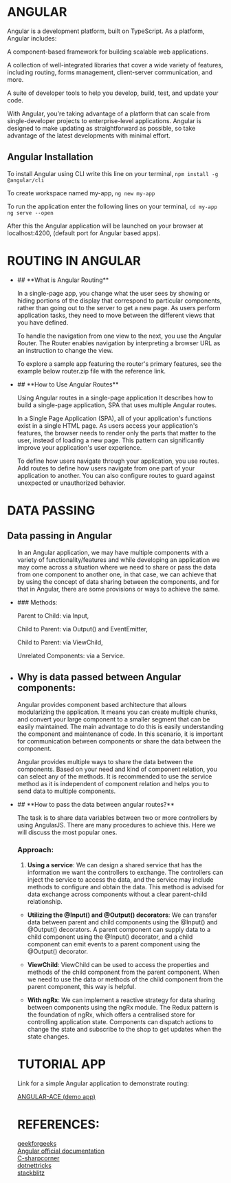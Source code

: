 # ANGULAR


Angular is a development platform, built on TypeScript. As a platform, Angular includes:

  A component-based framework for building scalable web applications.

  A collection of well-integrated libraries that cover a wide variety of features, including routing, forms management, client-server communication, and more.

  A suite of developer tools to help you develop, build, test, and update your code.

With Angular, you're taking advantage of a platform that can scale from single-developer projects to enterprise-level applications. Angular is designed to make updating as straightforward as possible, so take advantage of the latest developments with minimal effort.


## **Angular Installation** 


To install Angular using CLI write this line on your terminal,
   ``` npm install -g @angular/cli ```

To create  workspace named my-app,
   ``` ng new my-app ```

To run the application enter the following lines on your terminal,
  ``` cd my-app ```
  ``` ng serve --open```
    
After this the Angular application will be launched on your browser at localhost:4200,
(default port for Angular based apps).


# ROUTING IN ANGULAR

<ul>
<li> ## **What is Angular Routing**


<p>In a single-page app, you change what the user sees by showing or hiding portions of the display that correspond to particular components, rather than going out to the server to get a new page. As users perform application tasks, they need to move between the different views that you have defined.</p>

<p>To handle the navigation from one view to the next, you use the Angular Router. The Router enables navigation by interpreting a browser URL as an instruction to change the view.</p>

<p>To explore a sample app featuring the router's primary features, see the example below
router.zip file with the reference link. </p>
  </li>
 
 
<li> ## **How to Use Angular Routes**


Using Angular routes in a single-page application
It describes how to build a single-page application, SPA that uses multiple Angular routes.

In a Single Page Application (SPA), all of your application's functions exist in a single HTML page. As users access your application's features, the browser needs to render only the parts that matter to the user, instead of loading a new page. This pattern can significantly improve your application's user experience.

To define how users navigate through your application, you use routes. Add routes to define how users navigate from one part of your application to another. You can also configure routes to guard against unexpected or unauthorized behavior.
 </li>
  </ul>

# DATA PASSING 


## **Data passing in Angular**

<ul>
<p>In an Angular application, we may have multiple components with a variety of functionality/features and while developing an application we may come across a situation where we need to share or pass the data from one component to another one, in that case, we can achieve that by using the concept of data sharing between the components, and for that in Angular, there are some provisions or ways to achieve the same.</p>

<li>### Methods:

  Parent to Child: via Input,

  Child to Parent: via Output() and EventEmitter,

  Child to Parent: via ViewChild,

  Unrelated Components: via a Service.
</li>
  <li>

## **Why is data passed between Angular components:**


<p>Angular provides component based architecture that allows modularizing the application. It means you can create multiple chunks, and convert your large component to a smaller segment that can be easily maintained. The main advantage to do this is easily understanding the component and maintenance of code. In this scenario, it is important for communication between components or share the data between the component. </p>

<p>Angular provides multiple ways to share the data between the components. Based on your need and kind of component relation, you can select any of the methods. It is recommended to use the service method as it is independent of component relation and helps you to send data to multiple components. </p>
 </li>

<li> ## **How to pass the data between angular  routes?**


The task is to share data variables between two or more controllers by using AngularJS. There are many procedures to achieve this. Here we will discuss the most popular ones. 
  </li>
  
### Approach: 

1. **Using a service**: We can design a shared service that has the information we want the controllers to exchange. The    controllers can inject the service to access the data, and the service may include methods to configure and obtain the data. This method is advised for data exchange across components without a clear parent-child relationship.


* **Utilizing the @Input() and @Output() decorators**: We can transfer data between parent and child components using the @Input() and @Output() decorators. A parent component can supply data to a child component using the @Input() decorator, and a child component can emit events to a parent component using the @Output() decorator.

* **ViewChild**: ViewChild can be used to access the properties and methods of the child component from the parent component. When we need to use the data or methods of the child component from the parent component, this way is helpful.

* **With ngRx**: We can implement a reactive strategy for data sharing between components using the ngRx module. The Redux pattern is the foundation of ngRx, which offers a centralised store for controlling application state. Components can dispatch actions to change the state and subscribe to the shop to get updates when the state changes.

# TUTORIAL APP


Link for a simple Angular application to demonstrate routing: <br>

[ANGULAR-ACE (demo app)](https://github.com/ShambhaviVijay/AngularAce-)


# REFERENCES:

[geekforgeeks](https://www.geeksforgeeks.org) <br>
[Angular official documentation](https://angular.io/guide/router-tutorial) <br>
[C-sharpcorner](https://www.c-sharpcorner.com/article/sharing-the-data-between-components-in-angular) <br>
[dotnettricks](https://www.dotnettricks.com/learn/angular/sharing-data-between-angular-components-methods) <br>
[stackblitz](https://stackblitz.com/run?file=src%2Fapp%2Fapp.component.html) <br>

